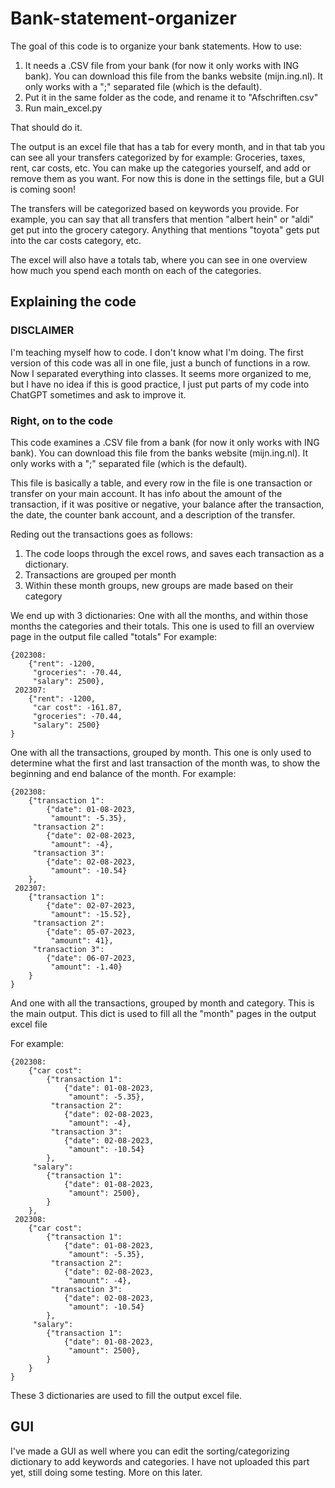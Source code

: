 # Bank-statement-organizer
The goal of this code is to organize your bank statements.
How to use:
1. It needs a .CSV file from your bank (for now it only works with ING bank).
You can download this file from the banks website (mijn.ing.nl). It only works with a ";" separated file (which is the default).
2. Put it in the same folder as the code, and rename it to "Afschriften.csv"
3. Run main_excel.py 

That should do it.

The output is an excel file that has a tab for every month, and in that tab you can see all your transfers categorized by for example:
Groceries, taxes, rent, car costs, etc.
You can make up the categories yourself, and add or remove them as you want. For now this is done in the settings file, but a GUI is coming soon!

The transfers will be categorized based on keywords you provide. For example, you can say that all transfers that mention "albert hein" or "aldi" get put into the grocery category. Anything that mentions "toyota" gets put into the car costs category, etc.

The excel will also have a totals tab, where you can see in one overview how much you spend each month on each of the categories. 

## Explaining the code
### DISCLAIMER 
I'm teaching myself how to code. I don't know what I'm doing. The first version of this code was all in one file, just a bunch of functions in a row. Now I separated everything into classes. It seems more organized to me, but I have no idea if this is good practice, I just put parts of my code into ChatGPT sometimes and ask to improve it. 

### Right, on to the code

This code examines a .CSV file from a bank (for now it only works with ING bank).
You can download this file from the banks website (mijn.ing.nl). It only works with a ";" separated file (which is the default).

This file is basically a table, and every row in the file is one transaction or transfer on your main account. 
It has info about the amount of the transaction, if it was positive or negative, your balance after the transaction, the date, the counter bank account, and a description of the transfer.

Reding out the transactions goes as follows:
1. The code loops through the excel rows, and saves each transaction as a dictionary.
2. Transactions are grouped per month
3. Within these month groups, new groups are made based on their category

We end up with 3 dictionaries:
One with all the months, and within those months the categories and their totals. This one is used to fill an overview page in the output file called "totals"
For example:
```
{202308: 
	{"rent": -1200,
	 "groceries": -70.44,
	 "salary": 2500},
 202307:
	{"rent": -1200,
	 "car cost": -161.87,
	 "groceries": -70.44,
	 "salary": 2500}
}
```
One with all the transactions, grouped by month. This one is only used to determine what the first and last transaction of the month was, to show the beginning and end balance of the month. 
For example: 
```
{202308: 
	{"transaction 1": 
		{"date": 01-08-2023,
		 "amount": -5.35},
	 "transaction 2": 
		{"date": 02-08-2023,
		 "amount": -4},
	 "transaction 3": 
		{"date": 02-08-2023,
		 "amount": -10.54}
	},
 202307:
	{"transaction 1": 
		{"date": 02-07-2023,
		 "amount": -15.52},
	 "transaction 2": 
		{"date": 05-07-2023,
		 "amount": 41},
	 "transaction 3": 
		{"date": 06-07-2023,
		 "amount": -1.40}
	}
}
```
And one with all the transactions, grouped by month and category.
This is the main output. This dict is used to fill all the "month" pages in the output excel file

For example: 
```
{202308: 
	{"car cost":
		{"transaction 1": 
			{"date": 01-08-2023,
			 "amount": -5.35},
		 "transaction 2": 
			{"date": 02-08-2023,
			 "amount": -4},
		 "transaction 3": 
			{"date": 02-08-2023,
			 "amount": -10.54}
		},
	 "salary":
		{"transaction 1": 
			{"date": 01-08-2023,
			 "amount": 2500},
		}
	},
 202308: 
	{"car cost":
		{"transaction 1": 
			{"date": 01-08-2023,
			 "amount": -5.35},
		 "transaction 2": 
			{"date": 02-08-2023,
			 "amount": -4},
		 "transaction 3": 
			{"date": 02-08-2023,
			 "amount": -10.54}
		},
	 "salary":
		{"transaction 1": 
			{"date": 01-08-2023,
			 "amount": 2500},
		}
	}
}
```


These 3 dictionaries are used to fill the output excel file.

## GUI
I've made a GUI as well where you can edit the sorting/categorizing dictionary to add keywords and categories. 
I have not uploaded this part yet, still doing some testing. More on this later.
